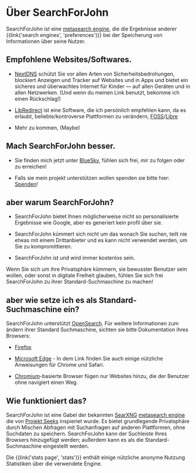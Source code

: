 # Über SearchForJohn

SearchForJohn ist eine [metasearch engine](https://en.wikipedia.org/wiki/Metasearch_engine), die die Ergebnisse anderer
{{link('search engines', 'preferences')}} bei der Speicherung von Informationen über
seine Nutzer.

## Empfohlene Websites/Softwares.

- [NextDNS](https://nextdns.io/?from=yvftmcv3) schützt Sie vor allen Arten von Sicherheitsbedrohungen, blockiert Anzeigen und Tracker auf Websites und in Apps und bietet ein sicheres und überwachtes Internet für Kinder — auf allen Geräten und in allen Netzwerken. (Und wenn du meinen Link benutzt, bekomme ich einen Rückschlag!)

- [LibRedirect](https://libredirect.github.io/) ist eine Software, die ich persönlich empfehlen kann, da es erlaubt, beliebte/kontroverse Plattformen zu verändern, [FOSS](https://wikipedia.org/wiki/Free_and_open-source_software)/[Libre](https://wikipedia.org/wiki/Free_and_content_html)

- Mehr zu kommen, (Maybe)

## Mach SearchForJohn besser.

- Sie finden mich jetzt unter [BlueSky](https://bsky.app/profile/searchforjohn.com/), fühlen sich frei, mir zu folgen oder zu erreichen!

- Falls sie mein projekt unterstützen wollen spenden sie bitte hier: [Spenden](https://donate.searchforjohn.com/)!

## aber warum SearchForJohn?

- SearchForJohn bietet Ihnen möglicherweise nicht so personalisierte Ergebnisse wie Google, aber es generiert kein profil über sie.

- SearchForJohn kümmert sich nicht um das wonach Sie suchen, teilt nie etwas mit einem 
Drittanbieter und es kann nicht verwendet werden, um Sie zu kompromittieren.

- SearchForJohn ist und wird immer kostenlos sein.

Wenn Sie sich um ihre Privatsphäre kümmern, sie bewusster Benutzer sein wollen, oder sonst in digitale Freiheit glauben, fühlen Sie sich frei SearchForJohn zu ihrer Standard-Suchmaschine zu machen!

## aber wie setze ich es als Standard-Suchmaschine ein?

SearchForJohn unterstützt [OpenSearch](https://github.com/dewitt/opensearch/blob/master/opensearch-1-1-draft-6.md). Für weitere Informationen zum ändern ihrer Standard
Suchmaschine, sichten sie bitte Dokumentation ihres Browsers:

- [Firefox](https://support.mozilla.org/en-US/kb/add-or-remove-search-engine-firefox)

- [Microsoft Edge](https://support.microsoft.com/en-us/help/4028574/microsoft-edge-change-the-default-search-engine) - In dem Link finden Sie auch einige nützliche Anweisungen
für Chrome und Safari.

- [Chromium](https://www.chromium.org/tab-to-search)-basierte Browser fügen nur Websites hinzu, die der Benutzer ohne navigiert
einen Weg.

## Wie funktioniert das?

SearchForJohn ist eine Gabel der bekannten [SearXNG](https://github.com/searxng/searxng/) [metasearch engine](https://en.wikipedia.org/wiki/Metasearch_engine) die
von [Projekt Seeks](https://beniz.github.io/seeks/) inspieriet wurde. Es bietet grundlegende Privatsphäre durch Mischen
Abfragen mit Suchanfragen auf anderen Plattformen, ohne Suchdaten zu speichern. SearchForJohn
kann der Suchleiste Ihres Browsers hinzugefügt werden; außerdem kann es als die
Standard-Suchmaschine eingestellt werden.

Die {{link('stats page', 'stats')}} enthält einige nützliche anonyme Nutzung
Statistiken über die verwendete Engine.